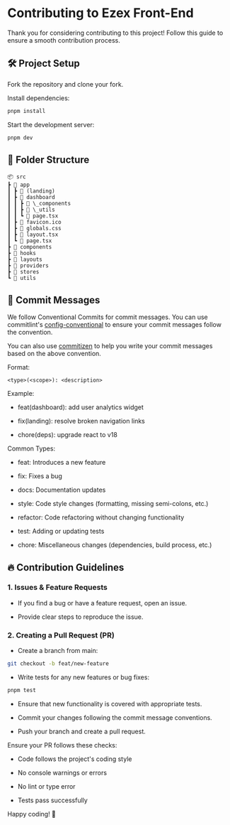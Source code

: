 # Contributing to Ezex Front-End

Thank you for considering contributing to this project! Follow this guide to ensure a smooth contribution process.

## 🛠 Project Setup

Fork the repository and clone your fork.

Install dependencies:

```bash
pnpm install
```

Start the development server:

```bash
pnpm dev
```

## 🚀 Folder Structure

```
📦 src
┣ 📂 app
┃ ┣ 📂 (landing)
┃ ┣ 📂 dashboard
┃ ┃ ┣ 📂 \_components
┃ ┃ ┣ 📂 \_utils
┃ ┃ ┗ 📜 page.tsx
┃ ┣ 📜 favicon.ico
┃ ┣ 📜 globals.css
┃ ┣ 📜 layout.tsx
┃ ┗ 📜 page.tsx
┣ 📂 components
┣ 📂 hooks
┣ 📂 layouts
┣ 📂 providers
┣ 📂 stores
┗ 📂 utils
```

## 📝 Commit Messages

We follow Conventional Commits for commit messages. You can use commitlint's [config-conventional](https://github.com/conventional-changelog/commitlint/tree/master/%40commitlint/config-conventional) to ensure your commit messages follow the convention.

You can also use [commitizen](https://www.npmjs.com/package/commitizen) to help you write your commit messages based on the above convention.

Format:

```
<type>(<scope>): <description>
```

Example:

- feat(dashboard): add user analytics widget

- fix(landing): resolve broken navigation links

- chore(deps): upgrade react to v18

Common Types:

- feat: Introduces a new feature

- fix: Fixes a bug

- docs: Documentation updates

- style: Code style changes (formatting, missing semi-colons, etc.)

- refactor: Code refactoring without changing functionality

- test: Adding or updating tests

- chore: Miscellaneous changes (dependencies, build process, etc.)

## 🔥 Contribution Guidelines

### 1. Issues & Feature Requests

- If you find a bug or have a feature request, open an issue.

- Provide clear steps to reproduce the issue.

### 2. Creating a Pull Request (PR)

- Create a branch from main:

```bash
git checkout -b feat/new-feature
```

- Write tests for any new features or bug fixes:

```bash
pnpm test
```

- Ensure that new functionality is covered with appropriate tests.

- Commit your changes following the commit message conventions.

- Push your branch and create a pull request.

Ensure your PR follows these checks:

- Code follows the project's coding style

- No console warnings or errors

- No lint or type error

- Tests pass successfully

Happy coding! 🚀
